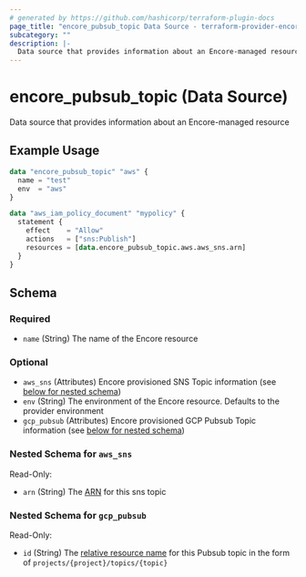 ```yaml
---
# generated by https://github.com/hashicorp/terraform-plugin-docs
page_title: "encore_pubsub_topic Data Source - terraform-provider-encore"
subcategory: ""
description: |-
  Data source that provides information about an Encore-managed resource
---
```


# encore_pubsub_topic (Data Source)

Data source that provides information about an Encore-managed resource

## Example Usage

```terraform
data "encore_pubsub_topic" "aws" {
  name = "test"
  env  = "aws"
}

data "aws_iam_policy_document" "mypolicy" {
  statement {
    effect    = "Allow"
    actions   = ["sns:Publish"]
    resources = [data.encore_pubsub_topic.aws.aws_sns.arn]
  }
}
```

<!-- schema generated by tfplugindocs -->
## Schema

### Required

- `name` (String) The name of the Encore resource

### Optional

- `aws_sns` (Attributes) Encore provisioned SNS Topic information (see [below for nested schema](#nestedatt--aws_sns))
- `env` (String) The environment of the Encore resource. Defaults to the provider environment
- `gcp_pubsub` (Attributes) Encore provisioned GCP Pubsub Topic information (see [below for nested schema](#nestedatt--gcp_pubsub))

<a id="nestedatt--aws_sns"></a>
### Nested Schema for `aws_sns`

Read-Only:

- `arn` (String) The [ARN](https://docs.aws.amazon.com/IAM/latest/UserGuide/reference-arns.html) for this  sns topic


<a id="nestedatt--gcp_pubsub"></a>
### Nested Schema for `gcp_pubsub`

Read-Only:

- `id` (String) The [relative resource name](https://cloud.google.com/apis/design/resource_names#id) for this Pubsub topic in the form of `projects/{project}/topics/{topic}`
